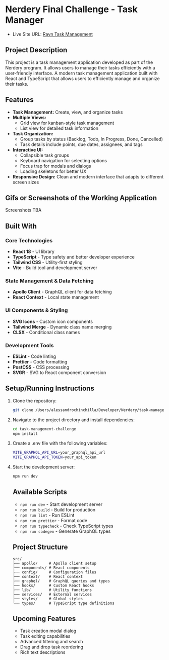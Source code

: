 # Nerdery Final Challenge - Task Manager

- Live Site URL: [Ravn Task Management ](https://task-management-app-seven-ruby.vercel.app/)

## Project Description

This project is a task management application developed as part of the Nerdery program. It allows users to manage their tasks efficiently with a user-friendly interface. A modern task management application built with React and TypeScript that allows users to efficiently manage and organize their tasks.

## Features

- **Task Management:** Create, view, and organize tasks
- **Multiple Views:**
  - Grid view for kanban-style task management
  - List view for detailed task information
- **Task Organization:**
  - Group tasks by status (Backlog, Todo, In Progress, Done, Cancelled)
  - Task details include points, due dates, assignees, and tags
- **Interactive UI:**
  - Collapsible task groups
  - Keyboard navigation for selecting options
  - Focus trap for modals and dialogs
  - Loading skeletons for better UX
- **Responsive Design:** Clean and modern interface that adapts to different screen sizes

## Gifs or Screenshots of the Working Application

Screenshots TBA

## Built With

### Core Technologies

- **React 18** - UI library
- **TypeScript** - Type safety and better developer experience
- **Tailwind CSS** - Utility-first styling
- **Vite** - Build tool and development server

### State Management & Data Fetching

- **Apollo Client** - GraphQL client for data fetching
- **React Context** - Local state management

### UI Components & Styling

- **SVG Icons** - Custom icon components
- **Tailwind Merge** - Dynamic class name merging
- **CLSX** - Conditional class names

### Development Tools

- **ESLint** - Code linting
- **Prettier** - Code formatting
- **PostCSS** - CSS processing
- **SVGR** - SVG to React component conversion

## Setup/Running Instructions

1. Clone the repository:
   ```sh
   git clone /Users/alessandrochinchilla/Developer/Nerdery/task-management-challenge
   ```
2. Navigate to the project directory and install dependencies:
   ```sh
   cd task-management-challenge
   npm install
   ```
3. Create a .env file with the following variables:
   ```sh
   VITE_GRAPHQL_API_URL=your_graphql_api_url
   VITE_GRAPHQL_API_TOKEN=your_api_token
   ```
4. Start the development server:

   ```sh
   npm run dev
   ```

   ## Available Scripts

   - `npm run dev` - Start development server
   - `npm run build` - Build for production
   - `npm run lint` - Run ESLint
   - `npm run prettier` - Format code
   - `npm run typecheck` - Check TypeScript types
   - `npm run codegen` - Generate GraphQL types

   ## Project Structure

   ```
   src/
   ├── apollo/     # Apollo client setup
   ├── components/ # React components
   ├── config/     # Configuration files
   ├── context/    # React context
   ├── graphql/    # GraphQL queries and types
   ├── hooks/      # Custom React hooks
   ├── lib/        # Utility functions
   ├── services/   # External services
   ├── styles/     # Global styles
   └── types/      # TypeScript type definitions
   ```

   ## Upcoming Features

   - Task creation modal dialog
   - Task editing capabilities
   - Advanced filtering and search
   - Drag and drop task reordering
   - Rich text descriptions

